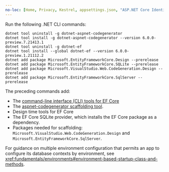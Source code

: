 ```yaml
---
no-loc: [Home, Privacy, Kestrel, appsettings.json, "ASP.NET Core Identity", cookie, Cookie, Blazor, "Blazor Server", "Blazor WebAssembly", "Identity", "Let's Encrypt", Razor, SignalR]
---
```

Run the following .NET CLI commands:

```dotnetcli
dotnet tool uninstall -g dotnet-aspnet-codegenerator
dotnet tool install -g dotnet-aspnet-codegenerator --version 6.0.0-preview.7.21413.1
dotnet tool uninstall -g dotnet-ef
dotnet tool install --global dotnet-ef --version 6.0.0-preview.1.21112.2
dotnet add package Microsoft.EntityFrameworkCore.Design --prerelease
dotnet add package Microsoft.EntityFrameworkCore.SQLite --prerelease
dotnet add package Microsoft.VisualStudio.Web.CodeGeneration.Design --prerelease
dotnet add package Microsoft.EntityFrameworkCore.SqlServer --prerelease
```

The preceding commands add:
* The [command-line interface (CLI) tools for EF Core](/ef/core/miscellaneous/cli/dotnet)
* The [aspnet-codegenerator scaffolding tool](xref:fundamentals/tools/dotnet-aspnet-codegenerator).
* Design time tools for EF Core
* The EF Core SQLite provider, which installs the EF Core package as a dependency.
* Packages needed for scaffolding: `Microsoft.VisualStudio.Web.CodeGeneration.Design` and `Microsoft.EntityFrameworkCore.SqlServer`.

For guidance on multiple environment configuration that permits an app to configure its database contexts by environment, see <xref:fundamentals/environments#environment-based-startup-class-and-methods>.
